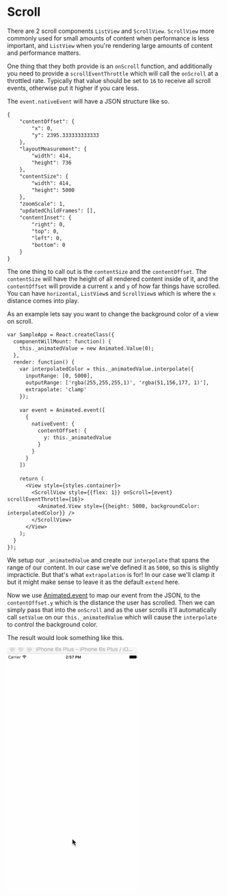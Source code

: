 # Scroll

There are 2 scroll components `ListView` and `ScrollView`. `ScrollView` more commonly used for small amounts of content when performance is less important, and `ListView` when you're rendering large amounts of content and performance matters.

One thing that they both provide is an `onScroll` function, and additionally you need to provide a `scrollEventThrottle` which will call the `onScroll` at a throttled rate. Typically that value should be set to `16` to receive all scroll events, otherwise put it higher if you care less.


The `event.nativeEvent` will have a JSON structure like so. 

```
{
    "contentOffset": {
        "x": 0,
        "y": 2395.333333333333
    },
    "layoutMeasurement": {
        "width": 414,
        "height": 736
    },
    "contentSize": {
        "width": 414,
        "height": 5000
    },
    "zoomScale": 1,
    "updatedChildFrames": [],
    "contentInset": {
        "right": 0,
        "top": 0,
        "left": 0,
        "bottom": 0
    }
}
```
The one thing to call out is the `contentSize` and the `contentOffset`. The `contentSize` will have the height of all rendered content inside of it, and the `contentOffset` will provide a current `x` and `y` of how far things have scrolled. You can have `horizontal`, `ListView`s and `ScrollView`s which is where the `x` distance comes into play.

As an example lets say you want to change the background color of a view on scroll. 

```
var SampleApp = React.createClass({
  componentWillMount: function() {
    this._animatedValue = new Animated.Value(0);
  },
  render: function() {
    var interpolatedColor = this._animatedValue.interpolate({
      inputRange: [0, 5000],
      outputRange: ['rgba(255,255,255,1)', 'rgba(51,156,177, 1)'],
      extrapolate: 'clamp'
    });

    var event = Animated.event([
      {
        nativeEvent: { 
          contentOffset: {
            y: this._animatedValue
          }
        }
      }
    ])

    return (
      <View style={styles.container}>
        <ScrollView style={{flex: 1}} onScroll={event} scrollEventThrottle={16}>
          <Animated.View style={{height: 5000, backgroundColor: interpolatedColor}} />   
        </ScrollView>
      </View>
    );
  }
});
```

We setup our `_animatedValue` and create our `interpolate` that spans the range of our content. In our case we've defined it as `5000`, so this is slightly impracticle. But that's what `extrapolation` is for! In our case we'll clamp it but it might make sense to leave it as the default `extend` here.

Now we use [Animated.event](../api/EVENT.md) to map our event from the JSON, to the `contentOffset.y` which is the distance the user has scrolled. Then we can simply pass that into the `onScroll` and as the user scrolls it'll automatically call `setValue` on our `this._animatedValue` which will cause the `interpolate` to control the background color.

The result would look something like this.

![Simple Color Animation on Scroll](../images/AnimatedScrollBGChange.gif)
